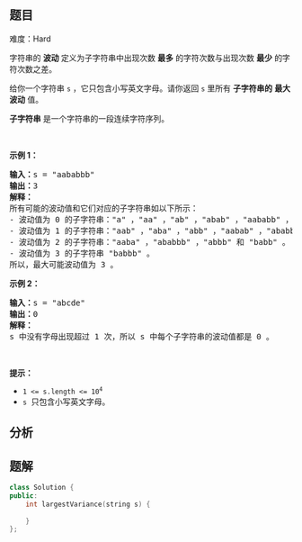 
## 题目
难度：Hard
<p>字符串的 <strong>波动</strong>&nbsp;定义为子字符串中出现次数 <strong>最多</strong>&nbsp;的字符次数与出现次数 <strong>最少</strong>&nbsp;的字符次数之差。</p>

<p>给你一个字符串&nbsp;<code>s</code>&nbsp;，它只包含小写英文字母。请你返回 <code>s</code>&nbsp;里所有 <strong>子字符串的</strong>&nbsp;<strong>最大波动</strong>&nbsp;值。</p>

<p><strong>子字符串</strong> 是一个字符串的一段连续字符序列。</p>

<p>&nbsp;</p>

<p><strong>示例 1：</strong></p>

<pre>
<b>输入：</b>s = "aababbb"
<b>输出：</b>3
<strong>解释：</strong>
所有可能的波动值和它们对应的子字符串如以下所示：
- 波动值为 0 的子字符串："a" ，"aa" ，"ab" ，"abab" ，"aababb" ，"ba" ，"b" ，"bb" 和 "bbb" 。
- 波动值为 1 的子字符串："aab" ，"aba" ，"abb" ，"aabab" ，"ababb" ，"aababbb" 和 "bab" 。
- 波动值为 2 的子字符串："aaba" ，"ababbb" ，"abbb" 和 "babb" 。
- 波动值为 3 的子字符串 "babbb" 。
所以，最大可能波动值为 3 。
</pre>

<p><strong>示例 2：</strong></p>

<pre>
<b>输入：</b>s = "abcde"
<b>输出：</b>0
<strong>解释：</strong>
s 中没有字母出现超过 1 次，所以 s 中每个子字符串的波动值都是 0 。
</pre>

<p>&nbsp;</p>

<p><strong>提示：</strong></p>

<ul>
	<li><code>1 &lt;= s.length &lt;= 10<sup>4</sup></code></li>
	<li><code>s</code>&nbsp; 只包含小写英文字母。</li>
</ul>

## 分析

## 题解
```cpp
class Solution {
public:
    int largestVariance(string s) {
        
    }
};
```